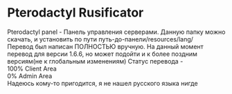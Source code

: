 # Pterodactyl Rusificator
Pterodactyl panel  - Панель управления серверами. Данную папку можно скачать, и установить по пути путь-до-панели/resources/lang/</br>
Перевод был написан ПОЛНОСТЬЮ вручную. На данный момент перевод для версии 1.6.6, но может подойти и к более поздним версиям(не к глобальным изменениям)
Статус перевода - </br>
100% Client Area</br>
0% Admin Area</br>
Надеюсь кому-то пригодится, я не нашел русского языка нигде
